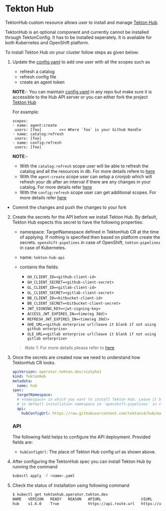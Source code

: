 # Tekton Hub

TektonHub custom resource allows user to install and manage [Tekton Hub][hub].

TektonHub is an optional component and currently cannot be installed through TektonConfig. It has to be installed
seperately. It is available for both Kubernetes and OpenShift platform.

To install Tekton Hub on your cluster follow steps as given below:

1. Update the [config.yaml](https://raw.githubusercontent.com/tektoncd/hub/master/config.yaml) to add one user with all
   the scopes such as
    - refresh a catalog
    - refresh config file
    - create an agent token

   **NOTE**:- You can maintain [config.yaml](https://raw.githubusercontent.com/tektoncd/hub/master/config.yaml) in any
   repo but make sure it is accessible to the Hub API server or you can either fork the project [Tekton Hub][hub]

   For example:
    ```
   scopes:
   - name: agent:create
     users: [foo]        <<< Where `foo` is your Github Handle
   - name: catalog:refresh
     users: [foo]
   - name: config:refresh
     users: [foo]
      ```

   **NOTE**:-
    - With the `catalog:refresh` scope user will be able to refresh the catalog and all the resources in db. For more
      details refere to [here](https://github.com/tektoncd/hub/blob/main/docs/DEPLOYMENT.md#add-resources-in-db)
    - With the `agent:create` scope user can setup a cronjob which will refresh your db after an interval if there are
      any changes in your catalog. For more details
      refer [here](https://github.com/tektoncd/hub/blob/main/docs/DEPLOYMENT.md#setup-catalog-refresh-cronjob-optional)
    - With the `config:refresh` scope user can get additional scopes. For more details
      refer [here](https://github.com/tektoncd/hub/blob/main/docs/DEPLOYMENT.md#setup-catalog-refresh-cronjob-optional)

- Commit the changes and push the changes to your fork

2. Create the secrets for the API before we install Tekton Hub. By default, Tekton Hub expects this secret to have the
   following properties:

    - namespace: TargetNamespace defined in TektonHub CR at the time of applying. If nothing is specified then based on
      platform create the secrets. `openshift-pipelines` in case of OpenShift, `tekton-pipelines` in case of Kubernetes.
    - name: `tekton-hub-api`
    - contains the fields:

        - `GH_CLIENT_ID=<github-client-id>`
        - `GH_CLIENT_SECRET=<github-client-secret>`
        - `GL_CLIENT_ID=<gitlab-client-id>`
        - `GL_CLIENT_SECRET=<gitlab-client-secret>`
        - `BB_CLIENT_ID=<bitbucket-client-id>`
        - `BB_CLIENT_SECRET=<bitbucket-client-secret>`
        - `JWT_SIGNING_KEY=<jwt-signing-key>`
        - `ACCESS_JWT_EXPIRES_IN=<time(eg 30d)>`
        - `REFRESH_JWT_EXPIRES_IN=<time(eg 30d)>`
        - `GHE_URL=<github enterprise url(leave it blank if not using github enterprise>`
        - `GLE_URL=<gitlab enterprise url(leave it blank if not using gitlab enterprise>`

   > _Note 1_: For more details please refer to [here](https://github.com/tektoncd/hub/blob/main/docs/DEPLOYMENT.md#create-git-oauth-applications)

3. Once the secrets are created now we need to understand how TektonHub CR looks.

    ```yaml
    apiVersion: operator.tekton.dev/v1alpha1
    kind: TektonHub
    metadata:
      name: hub
    spec:
      targetNamespace:
      # <namespace> in which you want to install Tekton Hub. Leave it blank if in case you want to install
      # in default installation namespace ie `openshift-pipelines` in case of OpenShift and `tekton-pipelines` in case of Kubernetes
      api:
        hubConfigUrl: https://raw.githubusercontent.com/tektoncd/hub/main/config.yaml # 👈 MUST: Change the file URL here to point to your fork
    ```

   ### API

   The following field helps to configure the API deployment. Provided fields are:

    - `hubConfigUrl`: The place of Tekton Hub config url as shown above.

4. After configuring the TektonHub spec you can install Tekton Hub by running the command

    ```sh
    kubectl apply -f <name>.yaml
    ```

5. Check the status of installation using following command

    ```sh
    $ kubectl get tektonhub.operator.tekton.dev
    NAME   VERSION   READY   REASON   APIURL                  UIURL
    hub    v1.6.0    True             https://api.route.url   https://ui.route.url
    ```

[hub]: https://github.com/tektoncd/hub
